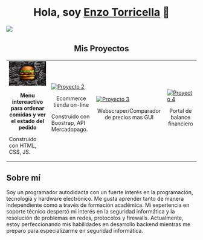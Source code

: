 <div align="center">
    <h1 align="center">Hola, soy <a href="https://tusitio.com">Enzo Torricella</a> 👋</h1>
</div>
<img src="drive">
<div align="center">

## Mis Proyectos

<table>
  <tr>
    <td>
      <a href="https://github.com/enzotorricella/Proyecto_Menu_Pago_Pedidos" target="_blank">
        <img src="https://github.com/enzotorricella/enzo.github.io/blob/main/Proyecto_Menu_Comandera/IMG/backgrounds/4486959.jpg?raw=true" width="200" alt="Menu burgerking">
      </a>
      <p align="center">
<strong>Menu intereactivo para ordenar comidas y ver el estado del pedido</strong>

</p>
<p> Construido con HTML, CSS, JS.
</p>
    </td>
    <td>
      <a href="URL_DEL_PROYECTO_2" target="_blank">
        <img src="URL_DE_LA_IMAGEN_2" width="200" alt="Proyecto 2">
      </a>
      <p align="center">Ecommerce tienda on-line</p>
<p> Construido con Boostrap, API Mercadopago.
</p>
    </td>
    <td>
      <a href="URL_DEL_PROYECTO_3" target="_blank">
        <img src="URL_DE_LA_IMAGEN_3" width="200" alt="Proyecto 3">
      </a>
      <p align="center">Webscraper/Comparador de precios mas GUI</p>
    </td>
    <td>
      <a href="URL_DEL_PROYECTO_4" target="_blank">
        <img src="URL_DE_LA_IMAGEN_4" width="200" alt="Proyecto 4">
      </a>
      <p align="center">Portal de balance financiero</p>
    </td>
  </tr>
</table>

</div>

## Sobre mí 
Soy un programador autodidacta con un fuerte interés en la programación, tecnología y hardware electrónico. Me gusta aprender tanto de manera independiente como a través de formación académica. Mi experiencia en soporte técnico despertó mi interés en la seguridad informática y la resolución de problemas en redes, protocolos y firewalls. Actualmente, estoy perfeccionando mis habilidades en desarrollo backend mientras me preparo para especializarme en seguridad informática.
